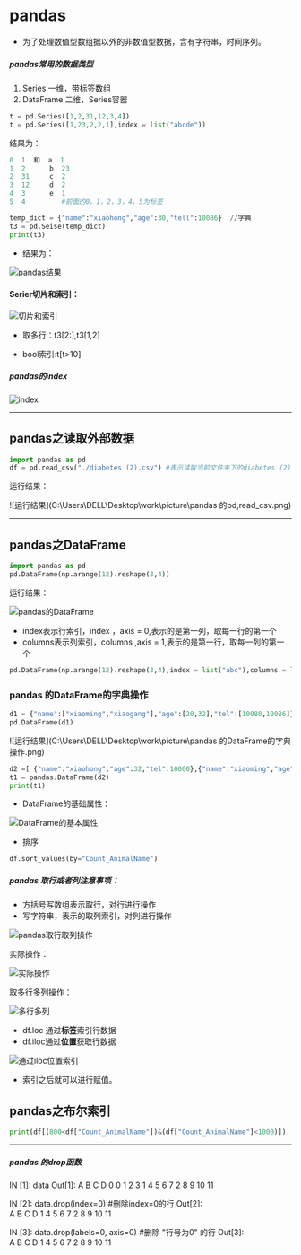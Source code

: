 # pandas

- 为了处理数值型数组据以外的非数值型数据，含有字符串，时间序列。

##### pandas常用的数据类型

1. Series 一维，带标签数组
2. DataFrame 二维，Series容器

~~~python
t = pd.Series([1,2,31,12,3,4])
t = pd.Series([1,23,2,2,1],index = list("abcde"))
~~~

结果为：

~~~python
0  1  和  a  1
1  2      b  23
2  31     c  2
3  12     d  2
4  3      e  1
5  4         #前面的0，1，2，3，4，5为标签
~~~

~~~python
temp_dict = {"name":"xiaohong","age":30,"tell":10086}  //字典
t3 = pd.Seise(temp_dict)
print(t3)
~~~

- 结果为：

![pandas结果](C:\Users\DELL\Desktop\work\picture\pandas的Series.png)

#### Serier切片和索引：

![切片和索引](C:\Users\DELL\Desktop\work\picture\pandas切片和索引.png)

- 取多行：t3[2:],t3[1,2]

- bool索引:t[t>10]

##### pandas的index

![index](C:\Users\DELL\Desktop\work\picture\pandas的index.png)

***

## pandas之读取外部数据

~~~python
import pandas as pd
df = pd.read_csv("./diabetes (2).csv") #表示读取当前文件夹下的diabetes (2).csv文件，且最好是当前文件夹下的文件,右击复制绝对路径
~~~

运行结果：

![运行结果](C:\Users\DELL\Desktop\work\picture\pandas 的pd,read_csv.png)

***

## pandas之DataFrame

~~~python
import pandas as pd
pd.DataFrame(np.arange(12).reshape(3,4))
~~~

运行结果：

![pandas的DataFrame](C:\Users\DELL\Desktop\work\picture\pandas的Data.Frame.png)

- index表示行索引，index ，axis = 0,表示的是第一列，取每一行的第一个
- columns表示列索引，columns ,axis = 1,表示的是第一行，取每一列的第一个

~~~python
pd.DataFrame(np.arange(12).reshape(3,4),index = list("abc"),columns = list("wxyz"))
~~~

### pandas 的DataFrame的字典操作

~~~python
d1 = {"name":["xiaoming","xiaogang"],"age":[20,32],"tel":[10080,10086]}
pd.DataFrame(d1)
~~~

![运行结果](C:\Users\DELL\Desktop\work\picture\pandas 的DataFrame的字典操作.png)

~~~python
d2 =[ {"name":"xiaohong","age":32,"tel":10000},{"name":"xiaoming","age":20,"tel":10086},{"name":"xiaogang","age":40}]
t1 = pandas.DataFrame(d2)
print(t1)
~~~

- DataFrame的基础属性：

![DataFrame的基本属性](C:\Users\DELL\Desktop\work\picture\DataFrame的基本属性.png)

- 排序

~~~python
df.sort_values(by="Count_AnimalName")
~~~

##### pandas 取行或者列注意事项：

- 方括号写数组表示取行，对行进行操作
- 写字符串，表示的取列索引，对列进行操作 

![pandas取行取列操作](C:\Users\DELL\Desktop\work\picture\pandas取行取列操作.png)

实际操作：

![实际操作](C:\Users\DELL\Desktop\work\picture\pandas取行列实际操作.png)

取多行多列操作：

![多行多列](C:\Users\DELL\Desktop\work\picture\DataFrame多行多列操作.png)

- df.loc 通过**标签**索引行数据
- df.iloc通过**位置**获取行数据

![通过iloc位置索引](C:\Users\DELL\Desktop\work\picture\pandas的DataFrame中的iloc.png)

- 索引之后就可以进行赋值。

## pandas之布尔索引

~~~python
print(df[(800<df["Count_AnimalName"])&(df["Count_AnimalName"]<1000)])
~~~

***

##### pandas 的drop函数

IN [1]: data
Out[1]: 
   A  B   C   D
0  0  1   2   3
1  4  5   6   7
2  8  9  10  11

IN [2]: data.drop(index=0) #删除index=0的行
Out[2]:  
   A  B   C   D
1  4  5   6   7
2  8  9  10  11

IN [3]: data.drop(labels=0, axis=0) #删除 "行号为0" 的行
Out[3]:  
   A  B   C   D
1  4  5   6   7
2  8  9  10  11

